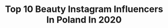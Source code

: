---
title: Top 10 Beauty Instagram Influencers In Poland In 2020
description: >-
  Find top beauty Instagram influencers in Poland in 2020. Most popular hashtags: #konkurs #rozdanie #summervibes #eyemakeup.
platform: Instagram
profiles:
  - username: "luv.goldvv"
    fullname: >-
      𝓦𝓲𝓴𝓽𝓸𝓻𝓲𝓪 𝓛𝓾𝓲𝔃𝓪
    location: "Poland"
    followers: 3568
    engagement: 2973
    commentsToLikes: 0.135235
    id: ck8t3wipk4qwe0j78ybjyjv8f
    verified: false
    hashtags: "#coffeelover, #prezent, #missyou, #pretty"
  - username: "majlenmajli"
    fullname: >-
      Milena Tyszka
    location: "Poland"
    followers: 6595
    engagement: 1844
    commentsToLikes: 0.109570
    id: ck8tarzhwstrt0j78yjkf9s5x
    verified: false
    hashtags: "#swimmingsuit, #polishmodel, #fashionblogger, #zdjeciednia"
  - username: "makeup_by_miish"
    fullname: >-
      Dominika Mierzwa
    location: "Poland"
    followers: 8964
    engagement: 1451
    commentsToLikes: 0.178465
    id: ck14ji76mkh520i199ms0ec8h
    verified: false
    hashtags: "#abhprsearch, #allmodernmakeup, #meltcosmetics, #carnivalpalette"
  - username: "oliwia_bugala"
    fullname: >-
      Oliwia Bugała CheersMyHeels
    location: "Poland"
    followers: 96494
    engagement: 1328
    commentsToLikes: 0.162829
    id: ck5hkvrgxj4dm0i11bjopwk8q
    verified: false
    hashtags: "#moodboard, #ootdfashion, #fashiondetails, #hairaccessories"
  - username: "deynn"
    fullname: >-
      M A R I T A  SÜRMA  MAJEWSKA
    location: "Poland"
    followers: 1595287
    engagement: 1301
    commentsToLikes: 0.027892
    id: ck15tg5bxhx1k0i1991hhfxlz
    verified: true
    hashtags: "#melt, #transformation, #leonardodicaprio, #siedzewdomu"
  - username: "klatex"
    fullname: >-
      KLAUDIA TARKA
    location: "Poland"
    followers: 113124
    engagement: 998
    commentsToLikes: 0.043876
    id: ck5c9fnukbckz0i11nby5qngw
    verified: false
    hashtags: "#paletkacieni, #czerwoneusta, #sztucznerzesy, #piel"
  - username: "siulka.pl"
    fullname: >-
      ◽SIULKA◽
    location: "Poland"
    followers: 5228
    engagement: 1662
    commentsToLikes: 0.084879
    id: ck8t99kchnb6n0j78wchnxhan
    verified: false
    hashtags: "#lovepalette, #pinkseries, #glamshopbohema, #partymakeup"
  - username: "carolinagawron"
    fullname: >-
      Carolina Gawron
    location: "Poland"
    followers: 17416
    engagement: 1480
    commentsToLikes: 0.064412
    id: ck5cewrm5lvb40i11ace9yf12
    verified: false
    hashtags: "#looks, #flowers, #womenstyle, #eyeglasses"
  - username: "agnieszka.bokotaa"
    fullname: >-
      Aga
    location: "Poland"
    followers: 22501
    engagement: 852
    commentsToLikes: 0.091875
    id: ck14j07d7hywz0i196nlbxqm4
    verified: false
    hashtags: "#koszulka, #okularyprada, #puma, #spodnie"
  - username: "klaudia_cukierpuder"
    fullname: >-
      KLAUDIA_CUKIERPUDER
    location: "Poland"
    followers: 65658
    engagement: 613
    commentsToLikes: 0.074795
    id: ck0udksxmje6g0i19nktkpvoc
    verified: false
    hashtags: "#makeupvideos, #mondaymorning, #springoutfit, #makeuplife"
---